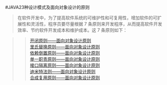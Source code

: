 #JAVA23种设计模式及面向对象设计的原则

>在软件开发中，为了提高软件系统的可维护性和可复用性，增加软件的可扩展性和灵活性，程序员要尽量根据 7 条原则来开发程序，从而提高软件开发效率、节约软件开发成本和维护成本。这 7 条原则如下：

>>[开闭原则——面向对象设计原则](document/1.md)</br  >
>>[里氏替换原则——面向对象设计原则](document/2.md)</br  >
>>[依赖倒置原则——面向对象设计原则](document/3.md)</br  >
>>[单一职责原则——面向对象设计原则](document/4.md)</br  >
>>[接口隔离原则——面向对象设计原则](document/5.md)</br  >
>>[迪米特法则——面向对象设计原则](document/6.md)</br  >
>>[合成复用原则——面向对象设计原则](document/7.md)</br  >
